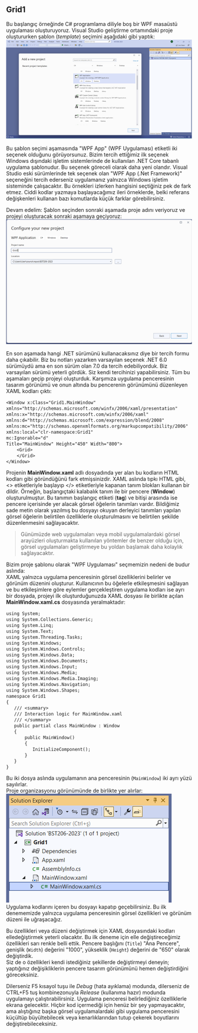 ﻿## Grid1
Bu başlangıç örneğinde C# programlama diliyle
boş bir WPF masaüstü uygulaması oluşturuyoruz.
Visual Studio geliştirme ortamındaki proje
oluştururken şablon (*template*) seçimini
aşağıdaki gibi yaptık:
![](../Resimler/Resim1.png)

Bu şablon seçimi aşamasında "WPF App" (WPF Uygulaması)
etiketli iki seçenek olduğunu görüyorsunuz.
Bizim tercih ettiğimiz ilk seçenek Windows dışındaki
işletim sistemlerinde de kullanılan .NET Core
tabanlı uygulama şablonudur.
Bu seçenek göreceli olarak daha yeni olandır.
Visual Studio eski sürümlerinde tek seçenek olan
"WPF App (.Net Framework)" seçeneğini tercih ederseniz
uygulamanız yalnızca Windows işletim sisteminde
çalışacaktır.
Bu örnekleri izlerken hangisini seçtiğiniz
pek de fark etmez.
Ciddi kodlar yazmaya başlayacağımız ileri örneklerde,
belki referans değişkenleri kullanan bazı komutlarda
küçük farklar görebilirsiniz.

Devam edelim: Şablon seçinden sonraki aşamada proje adını veriyoruz ve
projeyi oluşturacak sonraki aşamaya geçiyoruz:
![](../Resimler/Resim2.png)

En son aşamada hangi .NET sürümünü kullanacaksınız
diye bir tercih formu daha çıkabilir.
Biz bu notları yazarken varsayılan seçenek
.NET 6.0 sürümüydü ama en son sürüm olan 7.0 da
tercih edebiliyorduk.
Biz varsayılan sürümü yeterli gördük.
Siz kendi tercihinizi yapabilirsiniz.
Tüm bu aşamaları geçip projeyi oluşturduk.
Karşımıza uygulama penceresinin tasarım görünümü
ve onun altında bu pencerenin görünümünü düzenleyen
XAML kodları çıktı:
```
<Window x:Class="Grid1.MainWindow"
xmlns="http://schemas.microsoft.com/winfx/2006/xaml/presentation"
xmlns:x="http://schemas.microsoft.com/winfx/2006/xaml"
xmlns:d="http://schemas.microsoft.com/expression/blend/2008"
xmlns:mc="http://schemas.openxmlformats.org/markupcompatibility/2006"
xmlns:local="clr-namespace:Grid1"
mc:Ignorable="d"
Title="MainWindow" Height="450" Width="800">
    <Grid>
    </Grid>
</Window>
```
Projenin **MainWindow.xaml** adlı dosyadında yer alan
bu kodların HTML kodları gibi göründüğünü fark etmişsinizdir.
XAML aslında tıpkı HTML gibi, <> etiketleriyle başlayıp
</> etiketleriyle kapanan tanım blokları kullanan bir dildir.
Örneğin, başlangıçtaki kalabalık tanım ile bir pencere
(**Window**) oluşturulmuştur.
Bu tanımın başlangıç etiketi (**tag**) ve bitişi arasında
ise pencere içerisinde yer alacak görsel öğelerin tanımları
vardır.
Bildiğimiz sade metin olarak yazılmış bu dosyayı okuyan
derleyici tanımları yapılan görsel öğelerin belirtilen
özelliklerle oluşturulmasını ve belirtilen şekilde
düzenlenmesini sağlayacaktır.
> Günümüzde web uygulamaları veya mobil uygulamalardaki
görsel arayüzleri oluşturmakta kullanılan
yöntemler de benzer olduğu için, görsel uygulamaları
geliştirmeye bu yoldan başlamak daha kolaylık
sağlayacaktır.

Bizim proje şablonu olarak "WPF Uygulaması" seçmemizin
nedeni de budur aslında:<br>
XAML yalnızca uygulama penceresinin görsel özelliklerini
belirler ve görünüm düzenini oluşturur.
Kullanıcının bu öğelerle etkileşmesini sağlayan ve
bu etkileşimlere göre eylemler gerçekleştiren
uygulama kodları ise ayrı bir dosyada,
projeyi ilk oluşturduğunuzda XAML dosyası ile
birlikte açılan **MainWindow.xaml.cs** 
dosyasında yeralmaktadır:

```
using System;
using System.Collections.Generic;
using System.Linq;
using System.Text;
using System.Threading.Tasks;
using System.Windows;
using System.Windows.Controls;
using System.Windows.Data;
using System.Windows.Documents;
using System.Windows.Input;
using System.Windows.Media;
using System.Windows.Media.Imaging;
using System.Windows.Navigation;
using System.Windows.Shapes;
namespace Grid1
{
   /// <summary>
   /// Interaction logic for MainWindow.xaml
   /// </summary>
   public partial class MainWindow : Window
   {
       public MainWindow()
       {
          InitializeComponent();
       }
   }
}
```
Bu iki dosya aslında uygulamanın ana penceresinin
(`MainWindow`) iki ayrı yüzü sayılırlar.<br>
Proje organizasyonu görünümünde de birlikte yer alırlar:
![](../Resimler/Resim3.png)
Uygulama kodlarını içeren bu dosyayı kapatıp geçebilirsiniz.
Bu ilk denememizde yalnızca uygulama penceresinin
görsel özellikleri ve görünüm düzeni ile uğraşacağız.

Bu özellikleri veya düzeni değiştirmek için XAML
dosyasındaki kodları elledeğiştirmek yeterli olacaktır.
Bu ilk deneme için elle değiştireceğimiz özellikleri
sarı renkle belli ettik.
Pencere başlığını (`Title`) "Ana Pencere",
genişlik (`Width`) değerini "1000",
yükseklik (`Height`) değerini de "650" olarak değiştirdik.<br>
Siz de o özellikleri kendi istediğiniz şekillerde
değiştirmeyi deneyin; yaptığınız değişikliklerin
pencere tasarım görünümünü hemen değiştirdiğini
göreceksiniz.

Dilerseniz F5 kısayol tuşu ile *Debug* (hata ayıklama)
modunda, dilerseniz de CTRL+F5 tuş kombinezonuyla
*Release* (kullanıma hazır) modunda uygulamayı
çalıştırabilirsiniz.
Uygulama penceresi belirlediğiniz özelliklerle ekrana
gelecektir.
Hiçbir kod içermediği için henüz bir şey yapmayacaktır,
ama alıştığınız başka görsel uygulamalardaki gibi
uygulama penceresini küçültüp büyültebilecek
veya kenarlıklarından tutup çekerek boyutlarını
değiştirebileceksiniz.